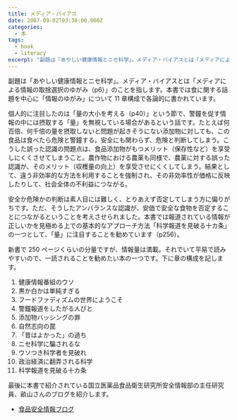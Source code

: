 ```yaml
---
title: メディア・バイアス
date: 2007-09-02T03:30:00.000Z
categories:
  - 本
tags:
  - book
  - literacy
excerpt: "副題は「あやしい健康情報とニセ科学」。メディア・バイアスとは「メディアによる情報の取捨選択のゆがみ（p6）」のことを指します。本書では食に関する話題を中心に「情報のゆがみ」について11章構成で各論的に書かれています。"
---
```


副題は「あやしい健康情報とニセ科学」。メディア・バイアスとは「メディアによる情報の取捨選択のゆがみ（p6）」のことを指します。本書では食に関する話題を中心に「情報のゆがみ」について 11 章構成で各論的に書かれています。

個人的に注目したのは「量の大小を考える（p40）」という節で、警鐘を促す情報の中には摂取する「量」を無視している場合があるという話です。たとえば何百倍、何千倍の量を摂取しないと問題が起きそうにない添加物に対しても、この食品は食べたら危険と警鐘する。安全にも関わらず、危険と判断してしまう。こうした誤った認識の問題点は、食品添加物がもつメリット（保存性など）を享受しにくくさせてしまうこと。農作物における農薬も同様で、農薬に対する誤った認識が、そのメリット（収穫量の向上）を享受させにくくしてしまう。結果として、違う非効率的な方法を利用することを強制され、その非効率性が価格に反映したりして、社会全体の不利益につながる。

安全か危険かの判断は素人目には難しく、とりあえず否定してしまう方に偏りがちです。ただ、そうしたアンバランスな認識が、安価で安全な食物を否定することにつながるということを考えさせられました。本書では報道されている情報が正しいかを見極める上での基本的なアプローチ方法「科学報道を見破る十カ条」の一つとして、「量」に注目することを勧めています（p256）。

新書で 250 ページくらいの分量ですが、情報量は満載。それでいて平易で読みやすいので、一読されることを勧めたい本の一つです。下に章の構成を記します。

1.  健康情報番組のウソ
2.  黒か白かは単純すぎる
3.  フードファディズムの世界にようこそ
4.  警鐘報道をしたがる人びと
5.  添加物バッシングの罪
6.  自然志向の罠
7.  「昔はよかった」の過ち
8.  ニセ科学に騙されるな
9.  ウソつき科学者を見破れ
10. 政治経済に翻弄される科学
11. 科学報道を見破る十カ条

最後に本書で紹介されている国立医薬品食品衛生研究所安全情報部の主任研究員、畝山さんのブログを紹介します。

- [食品安全情報ブログ](http://d.hatena.ne.jp/uneyama/)
